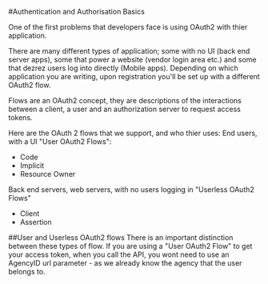 #Authentication and Authorisation Basics

One of the first problems that developers face is using OAuth2 with thier application.

There are many different types of application; some with no UI (back end server apps), some that power a website (vendor login area etc.) and some that dezrez users log into directly (Mobile apps).  Depending on which application you are writing, upon registration you'll be set up with a different OAuth2 flow.

Flows are an OAuth2 concept, they are descriptions of the interactions between a client, a user and an authorization server to request access tokens.

Here are the OAuth 2 flows that we support, and who thier uses:
End users, with a UI "User OAuth2 Flows":
* Code
* Implicit
* Resource Owner

Back end servers, web servers, with no users logging in "Userless OAuth2 Flows"
* Client
* Assertion

##User and Userless OAuth2 flows
There is an important distinction between these types of flow.  If you are using a "User OAuth2 Flow" to get your access token, when you call the API, you wont need to use an AgencyID url parameter - as we already know the agency that the user belongs to.

